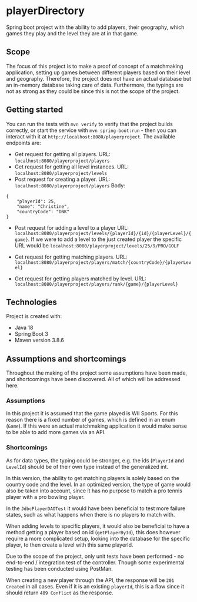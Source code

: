 # playerDirectory

Spring boot project with the ability to add players, their geography, which games they play and the level they are at 
in that game.

## Scope 
The focus of this project is to make a proof of concept of a matchmaking application, setting up games between different
players based on their level and geography. Therefore, the project does not have an actual database but an in-memory 
database taking care of data. Furthermore, the typings are not as strong as they could be since this is not the scope 
of the project.

## Getting started
You can run the tests with `mvn verify` to verify that the project builds correctly, or start the service with 
`mvn spring-boot:run` - then you can interact with it at `http://localhost:8080/playerproject`. The available endpoints
are:

* Get request for getting all players. URL: `localhost:8080/playerproject/players`
* Get request for getting all level instances. URL: `localhost:8080/playerproject/levels`
* Post request for creating a player. URL: `localhost:8080/playerproject/players` 
Body:
```
{
    "playerId": 25,
    "name": "Christine",
    "countryCode": "DNK"
}
```
* Post request for adding a level to a player URL: 
`localhost:8080/playerproject/levels/{playerId}/{id}/{playerLevel}/{game}`.
If we were to add a level to the just created player the specific URL would be 
`localhost:8080/playerproject/levels/25/9/PRO/GOLF`

* Get request for getting matching players. URL: `localhost:8080/playerproject/players/match/{countryCode}/{playerLevel}`
* Get request for getting players matched by level. URL: `localhost:8080/playerproject/players/rank/{game}/{playerLevel}`

## Technologies 
Project is created with:
* Java 18
* Spring Boot 3
* Maven version 3.8.6 


## Assumptions and shortcomings
Throughout the making of the project some assumptions have been made, and shortcomings have been discovered. 
All of which will be addressed here.

### Assumptions 
In this project it is assumed that the game played is WII Sports. For this reason there is a fixed number of games, 
which is defined in an enum (`Game`). If this were an actual matchmaking application it would make sense to be able to 
add more games via an API. 

### Shortcomings
As for data types, the typing could be stronger, e.g. the ids (`PlayerId` and `LevelId`) should be of their own type
instead of the generalized int.

In this version, the ability to get matching players is solely based on the country code and the level. In an optimized
version, the type of game would also be taken into account, since it has no purpose to match a pro tennis player with 
a pro bowling player.

In the `JdbcPlayerDAOTest` it would have been beneficial to test more failure states, such as what happens when there is
no players to match with.

When adding levels to specific players, it would also be beneficial to have a method getting a player based on id
(`getPlayerById`), this does however require a more complicated setup, looking into the database for the specific
player, to then create a level with this same playerId.

Due to the scope of the project, only unit tests have been performed - no end-to-end / integration test of the 
controller.
Though some experimental testing has been conducted using PostMan. 

When creating a new player through the API, the response will be `201 Created` in all cases. Even if it is an existing
`playerId`, this is a flaw since it should return `409 Conflict` as the response. 
